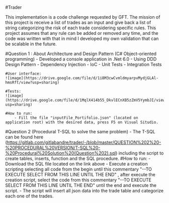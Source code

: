 #Trader

This implementation is a code challenge requested by GFT.
The mission of this project is receive a list of trades as an input and give back a list of string categorizing the risk of each trade considering specific rules. 
This project assumes that any rule can be added or removed any time, and the code was written with that in mind I developed my own validation that can be scalable in the future.

#Question 1 : About Architecture and Design Pattern (C# Object-oriented programming)
    - Developed a console application in .Net 6.0
    - Using DDD Design Pattern
    - Dependency Injection
    - IoC
    - Unit Tests
    - Integration Tests

    #User interface: 
    ![image](https://drive.google.com/file/d/1i8M3cwCvmldmyarpvMydjGLAl-hmsRft/view?usp=sharing)
    
    #Tests:
    ![image](https://drive.google.com/file/d/1MqlX414b55_DkvlECnXB5zZmV5YymbJI/view?usp=sharing)

    #How to run: 
        - Fill the file "inputFile_Portifolio.json" (located on application root) with the desired data, press F5 on Visual Situdio.
    
#Question 2 (Procedural T-SQL to solve the same problem)
    - The T-SQL can be found here (https://gitlab.com/gitlabandre/trader/-/blob/master/QUESTION%202%20-%20PROCEDURAL%20VERSION/T-SQL%20-%20Procedural%20Solution%20(Question%202).sql) including the script to create tables, inserts, function and the SQL procedure.
    #How to run: 
        - Download the SQL file located on the link above
        - Execute a creation scripting selecting all code from the begin until this commentary "--TO EXECUTE SELECT FROM THIS LINE UNTIL THE END" , after execute the creation script, select the code from this commentary "--TO EXECUTE SELECT FROM THIS LINE UNTIL THE END" until the end and execute the script.
        - The script will insert all json data into the trade table and categorize each one of the trades.



